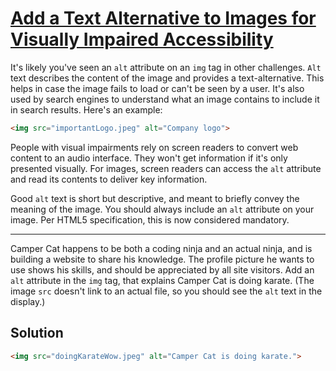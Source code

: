 # [Add a Text Alternative to Images for Visually Impaired Accessibility](https://learn.freecodecamp.org/responsive-web-design/applied-accessibility/add-a-text-alternative-to-images-for-visually-impaired-accessibility/)

It's likely you've seen an `alt` attribute on an `img` tag in other challenges. `Alt` text describes the content of the image and provides a text-alternative. This helps in case the image fails to load or can't be seen by a user. It's also used by search engines to understand what an image contains to include it in search results. Here's an example:

```html
<img src="importantLogo.jpeg" alt="Company logo">
```

People with visual impairments rely on screen readers to convert web content to an audio interface. They won't get information if it's only presented visually. For images, screen readers can access the `alt` attribute and read its contents to deliver key information.

Good `alt` text is short but descriptive, and meant to briefly convey the meaning of the image. You should always include an `alt` attribute on your image. Per HTML5 specification, this is now considered mandatory.

---

Camper Cat happens to be both a coding ninja and an actual ninja, and is building a website to share his knowledge. The profile picture he wants to use shows his skills, and should be appreciated by all site visitors. Add an `alt` attribute in the `img` tag, that explains Camper Cat is doing karate. (The image `src` doesn't link to an actual file, so you should see the `alt` text in the display.)

## Solution

```html
<img src="doingKarateWow.jpeg" alt="Camper Cat is doing karate.">
```